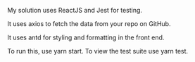 My solution uses ReactJS and Jest for testing.

It uses axios to fetch the data from your repo on GitHub.

It uses antd for styling and formatting in the front end.

To run this, use yarn start.
To view the test suite use yarn test.
